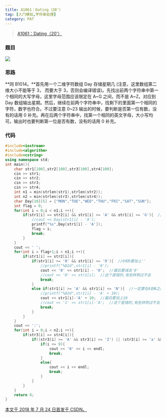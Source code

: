 ```yaml
---
title: A1061：Dating（20'）
tag: [入门模拟,字符串处理]
category: PAT
---
```


>[A1061：Dating（20'）](https://pintia.cn/problem-sets/994805342720868352/problems/994805411985604608)

<!--more-->

### 题目

![](PAT\A1061.png)

### 思路

**同 B1014。**首先用一个二维字符数组 Day 存储星期几 (注意，这里数组第二维大小不能等于 3， 而要大于 3，否则会编译错误)。先找出前两个字符串中第一个相同的大写字母，这里字母范围应该限定在 A~G 之间，而不是 A~Z。对应到 Day 数组输出星期。然后，继续在前两个字符串中，找剩下的里面第一个相同的字符，数字也符合。不过要注意 0~23 输出的时候，要判断是否第一位有数，没有的话用 0 补充。再在后两个字符串中，找第一个相同的英文字母，大小写均可。输出时也要判断第一位是否有数，没有的话用 0 补充。 

### 代码

```C++
#include<iostream>
#include<algorithm>
#include<cstring>
using namespace std;
int main(){
	char str1[100],str2[100],str3[100],str4[100];
	cin >> str1;
	cin >> str2;
	cin >> str3;
	cin >> str4;
	int n1 = min(strlen(str1),strlen(str2));
	int n2 = min(strlen(str3),strlen(str4));
	char Day[10][5] = {"MON","TUE","WED","THU","FRI","SAT","SUN"};
	int flag = 0;
	for(int i = 0;i < n1;i ++){
		if(str1[i] == str2[i] && str1[i] >= 'A' && str1[i] <= 'G'){  //一定要在A到G之间
			//cout << Day[str1[i] - 'A'];
			printf("%s",Day[str1[i] - 'A']);
			flag = i;
			break;
		}
	}
	cout << ' ';
	for(int i = flag+1;i < n1;i ++){
		if(str1[i] == str2[i]){
			if(str1[i] >= '0' && str1[i] <= '9'){  //0和9要加上''
				//printf("%02d",str1[i] - '0');
				cout << '0' << str1[i] - '0';  //最后要减去'0'
			    //cout << '0' << str1[i];  //这个是错的,有些样例过不去
				break;
			}
			else if(str1[i] >= 'A' && str1[i] <= 'N'){  //一定要在A到N之间
				//printf("%02d",str1[i] - 'A' + 10);
				cout << str1[i]-'A' + 10;  //最后要加上10
				//cout << '1' << str1[i]-'A';  //这个是错的,有些样例过不去
				break;
			}
		}
	}
	cout << ':';
	for(int i = 0;i < n2;i ++){
		if(str3[i] == str4[i]){
			if((str3[i] >= 'A' && str3[i] <= 'Z') || (str3[i] >= 'a' && str3[i] <= 'z')){
				if(i <= 9){
				    cout << '0' << i << endl;
				    break;
			    }
			    else{
				    cout << i << endl;
				    break;
			    }
			}
		}
	}
	return 0;
}
```

<u>本文于 2018 年 7 月 24 日首发于 [CSDN](https://blog.csdn.net/wonz5130/article/details/81193392)。</u>	